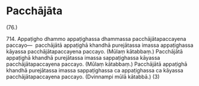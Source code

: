 # Pacchājāta

(76.)

714\. Appaṭigho dhammo appaṭighassa dhammassa pacchājātapaccayena paccayo—  pacchājātā appaṭighā khandhā purejātassa imassa appaṭighassa kāyassa pacchājātapaccayena paccayo. (Mūlaṃ kātabbaṃ.) Pacchājātā appaṭighā khandhā purejātassa imassa sappaṭighassa kāyassa pacchājātapaccayena paccayo. (Mūlaṃ kātabbaṃ.) Pacchājātā appaṭighā khandhā purejātassa imassa sappaṭighassa ca appaṭighassa ca kāyassa pacchājātapaccayena paccayo. (Dvinnampi mūlā kātabbā.) (3)
